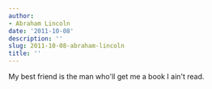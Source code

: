 ```yaml
---
author:
- Abraham Lincoln
date: '2011-10-08'
description: ''
slug: 2011-10-08-abraham-lincoln
title: ''
---
```

My best friend is the man who'll get me a book I ain't read.



